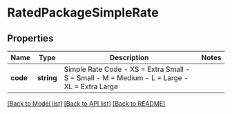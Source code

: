 # RatedPackageSimpleRate

## Properties
Name | Type | Description | Notes
------------ | ------------- | ------------- | -------------
**code** | **string** | Simple Rate Code - XS &#x3D;  Extra Small - S &#x3D;  Small - M &#x3D; Medium - L &#x3D; Large - XL &#x3D; Extra Large | 

[[Back to Model list]](../../README.md#documentation-for-models) [[Back to API list]](../../README.md#documentation-for-api-endpoints) [[Back to README]](../../README.md)

